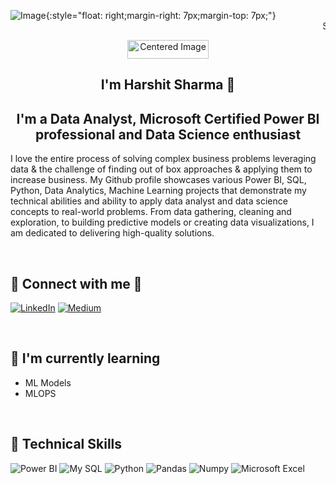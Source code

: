 
<img src="https://github.com/user-attachments/assets/7322d450-611e-46cb-8da1-1bf1ea868eba" alt="Image" >{:style="float: right;margin-right: 7px;margin-top: 7px;"}
<marquee>Scrolling text over the image</marquee>




<div align="center">
<img src="https://raw.githubusercontent.com/alansmathew/alansmathew/master/lang.gif" alt="Centered Image" width="130" height="30">
</div>




## <div align="center">I'm Harshit Sharma 👋</div>



## <div align="center">I'm a Data Analyst, Microsoft Certified Power BI professional and Data Science enthusiast </div>

I love the entire process of solving complex business problems leveraging data & the challenge of finding out of box approaches & applying them to increase business. My Github profile showcases various Power BI, SQL, Python, Data Analytics, Machine Learning projects that demonstrate my technical abilities and ability to apply data analyst and data science concepts to real-world problems. From data gathering, cleaning and exploration, to building predictive models or creating data visualizations, I am dedicated to delivering high-quality solutions.

<br>

## 🤝 Connect with me 🤝
[![LinkedIn](https://github.com/user-attachments/assets/5253daa8-1c13-4da4-bd5a-19e58311a051)](http://linkedin.com/in/harshit-sharma-2a8659176)
[![Medium](https://github.com/user-attachments/assets/c6cba3f9-e443-4c5e-8464-93c67670efa6)](https://medium.com/@sh.sharmaharshit#L9)
 
 <br>
 
## 🌱 I'm currently learning
* ML Models
* MLOPS

 <br>
 
## 💼 Technical Skills
![Power BI](https://github.com/user-attachments/assets/5f89b36e-bb4a-4295-b942-659317c07513)
![My SQL](https://github.com/user-attachments/assets/2072554f-d2da-4936-9b79-eaa7f3c829fe)
![Python](https://github.com/user-attachments/assets/25dc39fb-1ebb-4fc1-b116-e6957ecb8f6a)
![Pandas](https://github.com/user-attachments/assets/e8d3677f-44f2-4932-9629-c84b20714911)
![Numpy](https://github.com/user-attachments/assets/7a22891b-6466-42ad-9b0a-9db5ee1c92c7)
![Microsoft Excel](https://github.com/user-attachments/assets/b3178659-a2bc-48f5-b0a4-ec1a5e3b5834)





<!--
**sh-sharmaharshit/sh-sharmaharshit** is a ✨ _special_ ✨ repository because its `README.md` (this file) appears on your GitHub profile.

Here are some ideas to get you started:

- 🔭 I’m currently working on ...
- 🌱 I’m currently learning ...
- 👯 I’m looking to collaborate on ...
- 🤔 I’m looking for help with ...
- 💬 Ask me about ...
- 📫 How to reach me: ...
- 😄 Pronouns: ...
- ⚡ Fun fact: ...
-->
